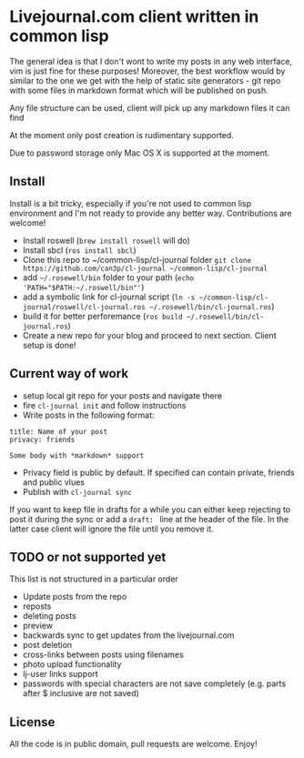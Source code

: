 # Livejournal.com client written in common lisp

The general idea is that I don't wont to write my posts in any web interface,
vim is just fine for these purposes! Moreover, the best workflow would by
similar to the one we get with the help of static site generators - git repo
with some files in markdown format which will be published on push.

Any file structure can be used, client will pick up any markdown files it can find

At the moment only post creation is rudimentary supported.

Due to password storage only Mac OS X is supported at the moment.

## Install

Install is a bit tricky, especially if you're not used to common lisp environment
and I'm not ready to provide any better way. Contributions are welcome!

- Install roswell (`brew install roswell` will do)
- Install sbcl (`ros install sbcl`)
- Clone this repo to ~/common-lisp/cl-journal folder `git clone https://github.com/can3p/cl-journal ~/common-lisp/cl-journal`
- add `~/.rosewell/bin` folder to your path (`echo 'PATH="$PATH:~/.roswell/bin"'`)
- add a symbolic link for cl-journal script (`ln -s ~/common-lisp/cl-journal/roswell/cl-journal.ros ~/.rosewell/bin/cl-journal.ros`)
- build it for better perforemance (`ros build ~/.rosewell/bin/cl-journal.ros`)
- Create a new repo for your blog and proceed to next section. Client setup is done!

## Current way of work

- setup local git repo for your posts and navigate there
- fire `cl-journal init` and follow instructions
- Write posts in the following format:

```
title: Name of your post
privacy: friends

Some body with *markdown* support
```
    
- Privacy field is public by default. If specified can contain private, friends and public vlues
- Publish with `cl-journal sync`

If you want to keep file in drafts for a while you can either
keep rejecting to post it during the sync or add a `draft: ` line
at the header of the file. In the latter case client will ignore
the file until you remove it.

## TODO or not supported yet

This list is not structured in a particular order

* Update posts from the repo
* reposts
* deleting posts
* preview
* backwards sync to get updates from the livejournal.com
* post deletion
* cross-links between posts using filenames
* photo upload functionality
* lj-user links support
* passwords with special characters are not save completely (e.g. parts after $ inclusive are not saved)

## License

All the code is in public domain, pull requests are welcome. Enjoy!
